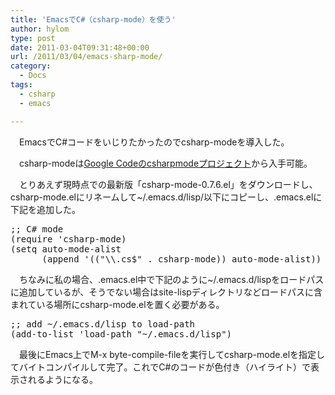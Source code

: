 ```yaml
---
title: 'EmacsでC#（csharp-mode）を使う'
author: hylom
type: post
date: 2011-03-04T09:31:48+00:00
url: /2011/03/04/emacs-sharp-mode/
category:
  - Docs
tags:
  - csharp
  - emacs

---
```

　EmacsでC#コードをいじりたかったのでcsharp-modeを導入した。

　csharp-modeは[Google Codeのcsharpmodeプロジェクト][1]から入手可能。

　とりあえず現時点での最新版「csharp-mode-0.7.6.el」をダウンロードし、csharp-mode.elにリネームして~/.emacs.d/lisp/以下にコピーし、.emacs.elに下記を追加した。

<pre>;; C# mode
(require 'csharp-mode)
(setq auto-mode-alist
      (append '(("\\.cs$" . csharp-mode)) auto-mode-alist))
</pre>

　ちなみに私の場合、.emacs.el中で下記のように~/.emacs.d/lispをロードパスに追加しているが、そうでない場合はsite-lispディレクトリなどロードパスに含まれている場所にcsharp-mode.elを置く必要がある。

<pre>;; add ~/.emacs.d/lisp to load-path
(add-to-list 'load-path "~/.emacs.d/lisp")
</pre>

　最後にEmacs上でM-x byte-compile-fileを実行してcsharp-mode.elを指定してバイトコンパイルして完了。これでC#のコードが色付き（ハイライト）で表示されるようになる。

 [1]: http://code.google.com/p/csharpmode/
